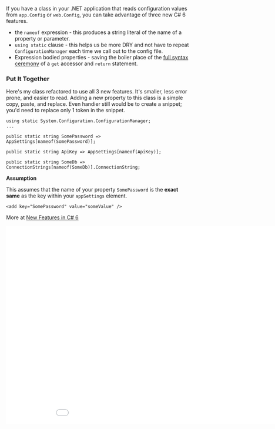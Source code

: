 <!--{Title:"Using C# 6 nameof Makes Config Properties Easier to Read",Intro:"Combining 3 new features of C# 6 to makes a configuration class easier to read and maintain.",PublishedOn:"07-Mar-2015 16:42"}-->

<!--<img style="float:right;" src="http://i.imgur.com/yn5wrZD.png" /><div style="clear:both;"></div>-->

If you have a class in your .NET application that reads configuration values from `app.Config` or `web.Config`, you can take advantage of three new C# 6 features.

- the `nameof` expression - this produces a string literal of the name of a property or parameter.
- `using static` clause - this helps us be more DRY and not have to repeat `ConfigurationManager` each time we call out to the config file.
- Expression bodied properties - saving the boiler place of the [full syntax ceremony](http://i.imgur.com/lPWVNPm.png) of a `get` accessor and `return` statement.

### Put It Together

Here's my class refactored to use all 3 new features. It's smaller, less error prone, and easier to read. Adding a new property to this class is a simple copy, paste, and replace. Even handier still would be to create a snippet; you'd need to replace only 1 token in the snippet.
 
    using static System.Configuration.ConfigurationManager;
    ...
    
    public static string SomePassword => AppSettings[nameof(SomePassword)];
    
    public static string ApiKey => AppSettings[nameof(ApiKey)];
    
    public static string SomeDb => ConnectionStrings[nameof(SomeDb)].ConnectionString;
    
    
**Assumption**
  
This assumes that the name of your property `SomePassword` is the **exact same** as the key within your `appSettings` element.

    <add key="SomePassword" value="someValue" />
  
More at [New Features in C# 6](http://blogs.msdn.com/b/csharpfaq/archive/2014/11/20/new-features-in-c-6.aspx)   
       
<iframe src="//channel9.msdn.com/Events/Visual-Studio/Connect-event-2014/116/player?format=html5" width="960" height="540" allowFullScreen frameBorder="0"></iframe>
